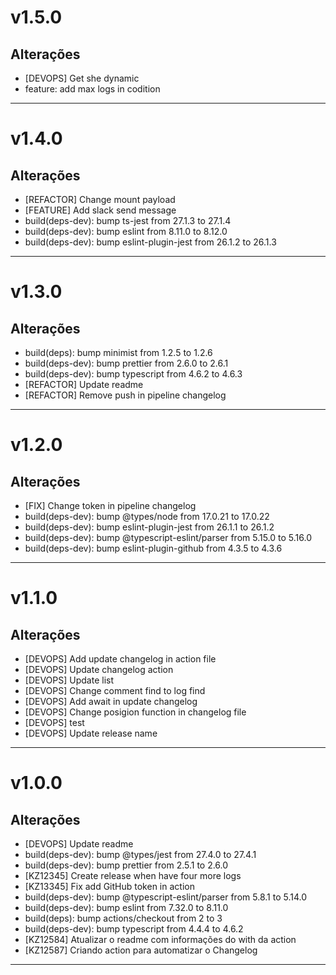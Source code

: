 # v1.5.0

## Alterações
- [DEVOPS] Get she dynamic
- feature: add max logs in codition
---

# v1.4.0

## Alterações
- [REFACTOR] Change mount payload
- [FEATURE] Add slack send message
- build(deps-dev): bump ts-jest from 27.1.3 to 27.1.4
- build(deps-dev): bump eslint from 8.11.0 to 8.12.0
- build(deps-dev): bump eslint-plugin-jest from 26.1.2 to 26.1.3
---

# v1.3.0

## Alterações
- build(deps): bump minimist from 1.2.5 to 1.2.6
- build(deps-dev): bump prettier from 2.6.0 to 2.6.1
- build(deps-dev): bump typescript from 4.6.2 to 4.6.3
- [REFACTOR] Update readme
- [REFACTOR] Remove push in pipeline changelog
---

# v1.2.0

## Alterações
- [FIX] Change token in pipeline changelog
- build(deps-dev): bump @types/node from 17.0.21 to 17.0.22
- build(deps-dev): bump eslint-plugin-jest from 26.1.1 to 26.1.2
- build(deps-dev): bump @typescript-eslint/parser from 5.15.0 to 5.16.0
- build(deps-dev): bump eslint-plugin-github from 4.3.5 to 4.3.6
---

# v1.1.0

## Alterações
- [DEVOPS] Add update changelog in action file
- [DEVOPS] Update changelog action
- [DEVOPS] Update list
- [DEVOPS] Change comment find to log find
- [DEVOPS] Add await in update changelog
- [DEVOPS] Change posigion function in changelog file
- [DEVOPS] test
- [DEVOPS] Update release name
---

# v1.0.0

## Alterações
- [DEVOPS] Update readme
- build(deps-dev): bump @types/jest from 27.4.0 to 27.4.1
- build(deps-dev): bump prettier from 2.5.1 to 2.6.0
- [KZ12345] Create release when have four more logs
- [KZ13345] Fix add GitHub token in action
- build(deps-dev): bump @typescript-eslint/parser from 5.8.1 to 5.14.0
- build(deps-dev): bump eslint from 7.32.0 to 8.11.0
- build(deps): bump actions/checkout from 2 to 3
- build(deps-dev): bump typescript from 4.4.4 to 4.6.2
- [KZ12584] Atualizar o readme com informações do with da action
- [KZ12587] Criando action para automatizar o Changelog
---
